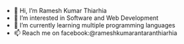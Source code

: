 - 👋 Hi, I’m Ramesh Kumar Thiarhia
- 👀 I’m interested in Software and Web Development
- 🌱 I’m currently learning multiple programming languages
- 📫 Reach me on facebook:@rameshkumarantaranthiarhia

<!---
RamThiarhia/RamThiarhia is a ✨ special ✨ repository because its `README.md` (this file) appears on your GitHub profile.
You can click the Preview link to take a look at your changes.
--->
